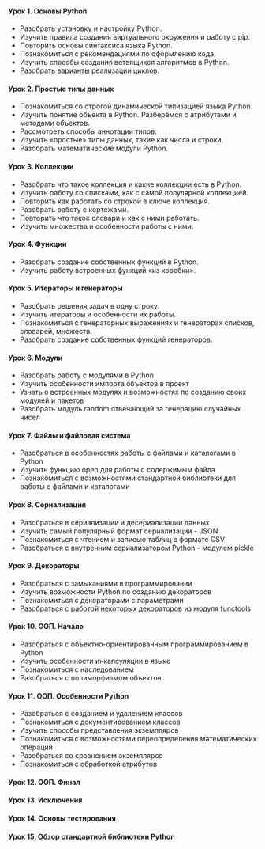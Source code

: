 #### Урок 1.  Основы Python
- Разобрать установку и настройку Python.
- Изучить правила создания виртуального окружения и работу с pip.
- Повторить основы синтаксиса языка Python.
- Познакомиться с рекомендациями по оформлению кода.
- Изучить способы создания ветвящихся алгоритмов в Python.
- Разобрать варианты реализации циклов.
#### Урок 2.  Простые типы данных
- Познакомиться со строгой динамической типизацией языка Python.
- Изучить понятие объекта в Python. Разберёмся с атрибутами и методами объектов.
- Рассмотреть способы аннотации типов.
- Изучить «простые» типы данных, такие как числа и строки.
- Разобрать математические модули Python.
#### Урок 3.  Коллекции
- Разобрать что такое коллекция и какие коллекции есть в Python.
- Изучить работу со списками, как с самой популярной коллекцией.
- Повторить как работать со строкой в ключе коллекция.
- Разобрать работу с кортежами.
- Повторить что такое словари и как с ними работать.
- Изучить множества и особенности работы с ними.
#### Урок 4.  Функции
- Разобрать создание собственных функций в Python.
- Изучить работу встроенных функций «из коробки».
#### Урок 5.  Итераторы и генераторы
- Разобрать решения задач в одну строку.
- Изучить итераторы и особенности их работы.
- Познакомиться с генераторных выражениях и генераторах списков, словарей, множеств.
- Разобрать создание собственных функций генераторов.
#### Урок 6.  Модули
- Разобрать работу с модулями в Python
- Изучить особенности импорта объектов в проект
- Узнать о встроенных модулях и возможностях по созданию своих модулей и пакетов
- Разобрать модуль random отвечающий за генерацию случайных чисел
#### Урок 7.  Файлы и файловая система
- Разобраться в особенностях работы с файлами и каталогами в Python
- Изучить функцию open для работы с содержимым файла
- Познакомиться с возможностями стандартной библиотеки для работы с файлами и каталогами
#### Урок 8.  Сериализация
- Разобраться в сериализации и десериализации данных 
- Изучить самый популярный формат сериализации - JSON
- Познакомиться с чтением и записью таблиц в формате CSV
- Разобраться с внутренним сериализатором Python - модулем pickle
#### Урок 9.  Декораторы
- Разобраться с замыканиями в программировании
- Изучить возможности Python по созданию декораторов
- Познакомиться с декораторами с параметрами
- Разобраться с работой некоторых декораторов из модуля functools
#### Урок 10. ООП. Начало
- Разобраться с объектно-ориентированным программированием в Python
- Изучить особенности инкапсуляции в языке
- Познакомиться с наследованием
- Разобраться с полиморфизмом объектов
#### Урок 11. ООП. Особенности Python
- Разобраться с созданием и удалением классов
- Познакомиться с документированием классов
- Изучить способы представления экземпляров
- Познакомиться с возможностями переопределения математических операций
- Разобраться со сравнением экземпляров
- Познакомиться с обработкой атрибутов
#### Урок 12. ООП. Финал
#### Урок 13. Исключения
#### Урок 14. Основы тестирования
#### Урок 15. Обзор стандартной библиотеки Python
